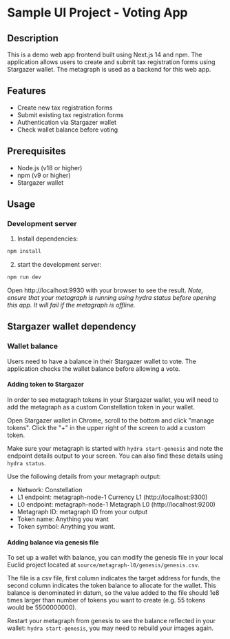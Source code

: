 # Sample UI Project - Voting App

## Description

This is a demo web app frontend built using Next.js 14 and npm. The application allows users to create and submit tax registration forms using Stargazer wallet. The metagraph is used as a backend for this web app.


## Features

+ Create new tax registration forms
+ Submit existing tax registration forms
+ Authentication via Stargazer wallet
+ Check wallet balance before voting
  
## Prerequisites

+ Node.js (v18 or higher)
+ npm (v9 or higher)
+ Stargazer wallet

## Usage

### Development server

1. Install dependencies:

```sh
npm install
```

2. start the development server:

```sh
npm run dev
```

Open http://localhost:9930 with your browser to see the result. _Note, ensure that your metagraph is running using hydra status before opening this app. It will fail if the metagraph is offline._


## Stargazer wallet dependency

### Wallet balance
Users need to have a balance in their Stargazer wallet to vote. The application checks the wallet balance before allowing a vote.

#### Adding token to Stargazer
In order to see metagraph tokens in your Stargazer wallet, you will need to add the metagraph as a custom Constellation token in your wallet. 

Open Stargazer wallet in Chrome, scroll to the bottom and click "manage tokens". Click the "+" in the upper right of the screen to add a custom token. 

Make sure your metagraph is started with `hydra start-genesis` and note the endpoint details output to your screen. You can also find these details using `hydra status`. 

Use the following details from your metagraph output:
- Network: Constellation
- L1 endpoint: metagraph-node-1 Currency L1 (http://localhost:9300)
- L0 endpoint: metagraph-node-1 Metagraph L0 (http://localhost:9200) 
- Metagraph ID: metagraph ID from your output
- Token name: Anything you want
- Token symbol: Anything you want. 


#### Adding balance via genesis file
To set up a wallet with balance, you can modify the genesis file in your local Euclid project located at `source/metagraph-l0/genesis/genesis.csv`. 

The file is a csv file, first column indicates the target address for funds, the second column indicates the token balance to allocate for the wallet. This balance is denominated in datum, so the value added to the file should 1e8 times larger than number of tokens you want to create (e.g. 55 tokens would be 5500000000). 

Restart your metagraph from genesis to see the balance reflected in your wallet: `hydra start-genesis`, you may need to rebuild your images again. 